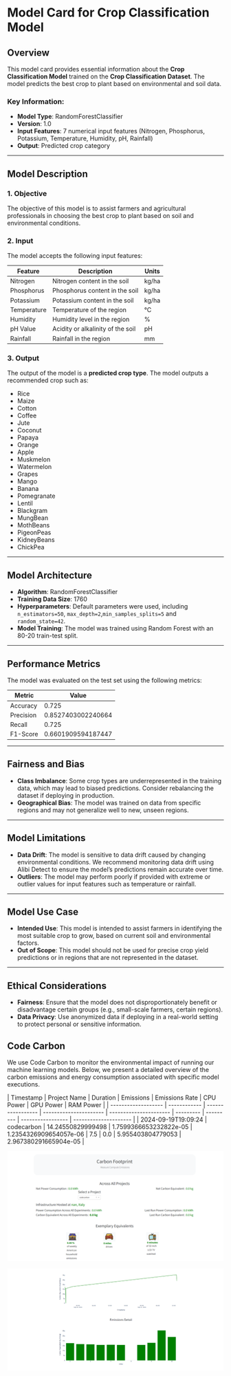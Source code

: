# Model Card for Crop Classification Model

## Overview

This model card provides essential information about the **Crop Classification Model** trained on the **Crop Classification Dataset**. The model predicts the best crop to plant based on environmental and soil data.

### Key Information:

- **Model Type**: RandomForestClassifier
- **Version**: 1.0
- **Input Features**: 7 numerical input features (Nitrogen, Phosphorus, Potassium, Temperature, Humidity, pH, Rainfall)
- **Output**: Predicted crop category

---

## Model Description

### 1. **Objective**

The objective of this model is to assist farmers and agricultural professionals in choosing the best crop to plant based on soil and environmental conditions.

### 2. **Input**

The model accepts the following input features:

| Feature     | Description                       | Units |
| ----------- | --------------------------------- | ----- |
| Nitrogen    | Nitrogen content in the soil      | kg/ha |
| Phosphorus  | Phosphorus content in the soil    | kg/ha |
| Potassium   | Potassium content in the soil     | kg/ha |
| Temperature | Temperature of the region         | °C    |
| Humidity    | Humidity level in the region      | %     |
| pH Value    | Acidity or alkalinity of the soil | pH    |
| Rainfall    | Rainfall in the region            | mm    |

### 3. **Output**

The output of the model is a **predicted crop type**. The model outputs a recommended crop such as:

- Rice
- Maize
- Cotton
- Coffee
- Jute
- Coconut
- Papaya
- Orange
- Apple
- Muskmelon
- Watermelon
- Grapes
- Mango
- Banana
- Pomegranate
- Lentil
- Blackgram
- MungBean
- MothBeans
- PigeonPeas
- KidneyBeans
- ChickPea

---

## Model Architecture

- **Algorithm**: RandomForestClassifier
- **Training Data Size**: 1760
- **Hyperparameters**: Default parameters were used, including `n_estimators=50`, `max_depth=2`,`min_samples_splits=5` and `random_state=42`.
- **Model Training**: The model was trained using Random Forest with an 80-20 train-test split.

---

## Performance Metrics

The model was evaluated on the test set using the following metrics:

| Metric    | Value              |
| --------- | ------------------ |
| Accuracy  | 0.725              |
| Precision | 0.8527403002240664 |
| Recall    | 0.725              |
| F1-Score  | 0.6601909594187447 |

---

## Fairness and Bias

- **Class Imbalance**: Some crop types are underrepresented in the training data, which may lead to biased predictions. Consider rebalancing the dataset if deploying in production.
- **Geographical Bias**: The model was trained on data from specific regions and may not generalize well to new, unseen regions.

---

## Model Limitations

- **Data Drift**: The model is sensitive to data drift caused by changing environmental conditions. We recommend monitoring data drift using Alibi Detect to ensure the model’s predictions remain accurate over time.
- **Outliers**: The model may perform poorly if provided with extreme or outlier values for input features such as temperature or rainfall.

---

## Model Use Case

- **Intended Use**: This model is intended to assist farmers in identifying the most suitable crop to grow, based on current soil and environmental factors.
- **Out of Scope**: This model should not be used for precise crop yield predictions or in regions that are not represented in the dataset.

---

## Ethical Considerations

- **Fairness**: Ensure that the model does not disproportionately benefit or disadvantage certain groups (e.g., small-scale farmers, certain regions).
- **Data Privacy**: Use anonymized data if deploying in a real-world setting to protect personal or sensitive information.

## Code Carbon

We use Code Carbon to monitor the environmental impact of running our machine learning models. Below, we present a detailed overview of the carbon emissions and energy consumption associated with specific model executions.

| Timestamp           | Project Name | Duration          | Emissions              | Emissions Rate         | CPU Power | GPU Power | RAM Power         |
| ------------------- | ------------ | ----------------- | ---------------------- | ---------------------- | --------- | --------- | ----------------- | --------------------- |
| 2024-09-19T19:09:24 | codecarbon   | 14.24550829999498 | 1.7599366653232822e-05 | 1.2354326909654057e-06 | 7.5       | 0.0       | 5.955403804779053 | 2.967380291665904e-05 |

![plots](reports/codecarbon/carbons_dashboard.PNG)

![plots](reports/codecarbon/carbons_dashboard2.PNG)
